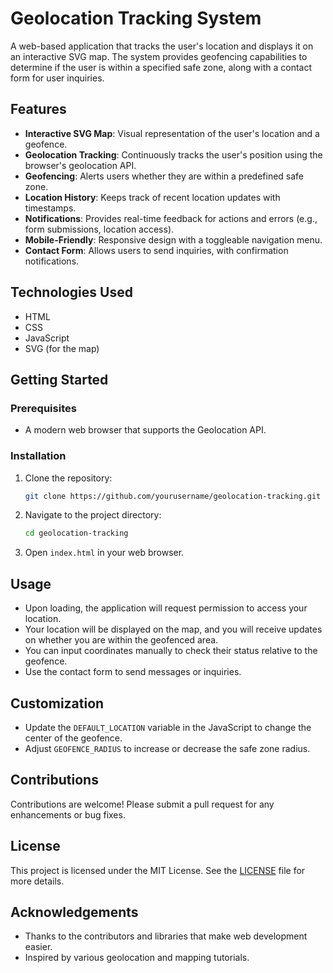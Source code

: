 # Geolocation Tracking System

A web-based application that tracks the user's location and displays it on an interactive SVG map. The system provides geofencing capabilities to determine if the user is within a specified safe zone, along with a contact form for user inquiries.

## Features

- **Interactive SVG Map**: Visual representation of the user's location and a geofence.
- **Geolocation Tracking**: Continuously tracks the user's position using the browser's geolocation API.
- **Geofencing**: Alerts users whether they are within a predefined safe zone.
- **Location History**: Keeps track of recent location updates with timestamps.
- **Notifications**: Provides real-time feedback for actions and errors (e.g., form submissions, location access).
- **Mobile-Friendly**: Responsive design with a toggleable navigation menu.
- **Contact Form**: Allows users to send inquiries, with confirmation notifications.

## Technologies Used

- HTML
- CSS
- JavaScript
- SVG (for the map)

## Getting Started

### Prerequisites

- A modern web browser that supports the Geolocation API.

### Installation

1. Clone the repository:

   ```bash
   git clone https://github.com/yourusername/geolocation-tracking.git
   ```

2. Navigate to the project directory:

   ```bash
   cd geolocation-tracking
   ```

3. Open `index.html` in your web browser.

## Usage

- Upon loading, the application will request permission to access your location.
- Your location will be displayed on the map, and you will receive updates on whether you are within the geofenced area.
- You can input coordinates manually to check their status relative to the geofence.
- Use the contact form to send messages or inquiries.

## Customization

- Update the `DEFAULT_LOCATION` variable in the JavaScript to change the center of the geofence.
- Adjust `GEOFENCE_RADIUS` to increase or decrease the safe zone radius.

## Contributions

Contributions are welcome! Please submit a pull request for any enhancements or bug fixes.

## License

This project is licensed under the MIT License. See the [LICENSE](LICENSE) file for more details.

## Acknowledgements

- Thanks to the contributors and libraries that make web development easier.
- Inspired by various geolocation and mapping tutorials.
